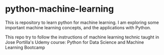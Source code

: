 # python-machine-learning
This is repository to learn python for machine learning.
I am exploring some important machine learning concepts, and the applications with Python.

This repo try to follow the instructions of machine learning technic taught in Jose Portilla's Udemy course: Python for Data Science and Machine Learning Bootcamp
